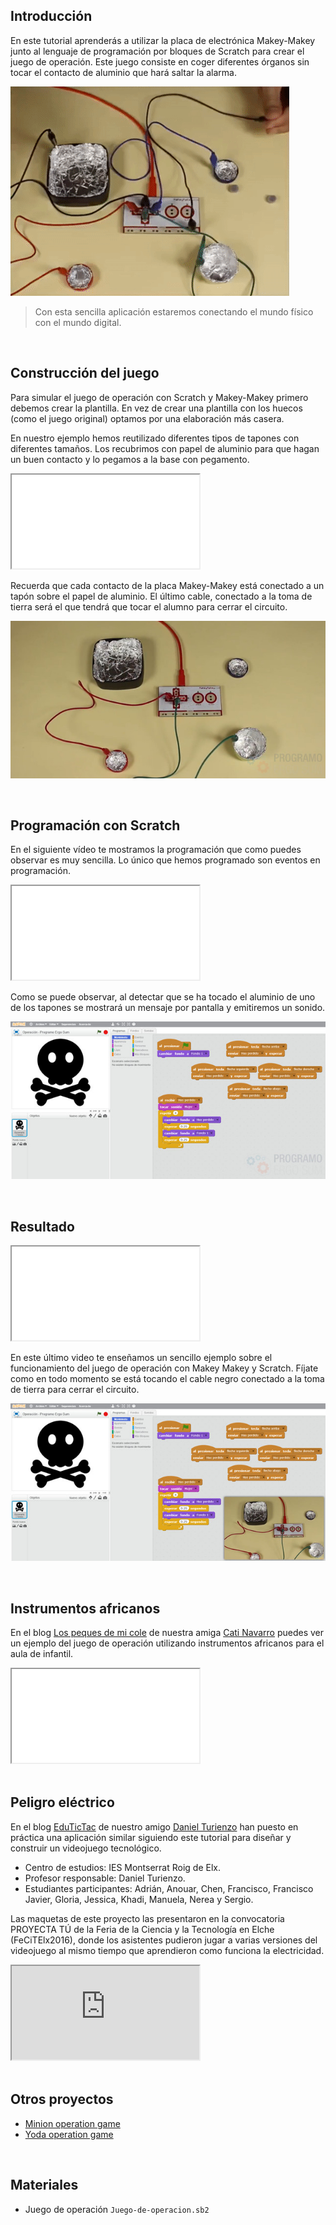 ## Introducción

En este tutorial aprenderás a utilizar la placa de electrónica Makey-Makey junto al lenguaje de programación por bloques de Scratch para crear el juego de operación. Este juego consiste en coger diferentes órganos sin tocar el contacto de aluminio que hará saltar la alarma.

![](img/preview.gif "Juego de operación con Makey-Makey y Scratch")

> Con esta sencilla aplicación estaremos conectando el mundo físico con el mundo digital.



<br />



## Construcción del juego

Para simular el juego de operación con Scratch y Makey-Makey primero debemos crear la plantilla. En vez de crear una plantilla con los huecos (como el juego original) optamos por una elaboración más casera.

En nuestro ejemplo hemos reutilizado diferentes tipos de tapones con diferentes tamaños. Los recubrimos con papel de aluminio para que hagan un buen contacto y lo pegamos a la base con pegamento.

<div class="iframe">
  <iframe src="//www.youtube.com/embed/abt0QHZJSkE" allowfullscreen></iframe>
</div>

Recuerda que cada contacto de la placa Makey-Makey está conectado a un tapón sobre el papel de aluminio. El último cable, conectado a la toma de tierra será el que tendrá que tocar el alumno para cerrar el circuito.

![](img/plantilla.jpg "Juego de Operación con materiales reciclados")



<br />



## Programación con Scratch

En el siguiente vídeo te mostramos la programación que como puedes observar es muy sencilla. Lo único que hemos programado son eventos en programación.

<div class="iframe">
  <iframe src="//www.youtube.com/embed/FQ-zEb9L6dg" allowfullscreen></iframe>
</div>

Como se puede observar, al detectar que se ha tocado el aluminio de uno de los tapones se mostrará un mensaje por pantalla y emitiremos un sonido.

![](img/programacion.jpg "Programación con Scratch")



<br />



## Resultado

<div class="iframe">
  <iframe src="//www.youtube.com/embed/ez6wWNTDFS4" allowfullscreen></iframe>
</div>

En este último video te enseñamos un sencillo ejemplo sobre el funcionamiento del juego de operación con Makey Makey y Scratch. Fíjate como en todo momento se está tocando el cable negro conectado a la toma de tierra para cerrar el circuito.

![](img/scratch-con-makey-makey.jpg "Resultado del juego")



<br />



## Instrumentos africanos

En el blog [Los peques de mi cole](http://lospequesdemicole.blogspot.com/2018/04/juego-operacion-de-makey-makey-con.html) de nuestra amiga [Cati Navarro](https://twitter.com/catinagui) puedes ver un ejemplo del juego de operación utilizando instrumentos africanos para el aula de infantil.

<div class="iframe">
  <iframe src="//www.youtube.com/embed/9gWxP3yyxI4" allowfullscreen></iframe>
</div>



<br />



## Peligro eléctrico

En el blog [EduTicTac](https://wikimanuals.edutictac.es/index.php?title=Es:Videojoc_Tecnol%C3%B2gic:_Perill_El%C3%A8ctric) de nuestro amigo [Daniel Turienzo](https://twitter.com/danielturienzo) han puesto en práctica una aplicación similar siguiendo este tutorial para diseñar y construir un videojuego tecnológico.

- Centro de estudios: IES Montserrat Roig de Elx.
- Profesor responsable: Daniel Turienzo.
- Estudiantes participantes: Adrián, Anouar, Chen, Francisco, Francisco Javier, Gloria, Jessica, Khadi, Manuela, Nerea y Sergio.

Las maquetas de este proyecto las presentaron en la convocatoria PROYECTA TÚ de la Feria de la Ciencia y la Tecnología en Elche (FeCiTElx2016), donde los asistentes pudieron jugar a varias versiones del videojuego al mismo tiempo que aprendieron como funciona la electricidad.

<div class="iframe">
  <iframe src="https://player.vimeo.com/video/166987286" allowfullscreen></iframe>
</div>



<br />



## Otros proyectos

- [Minion operation game](https://www.instructables.com/id/Makey-Makey-and-Scratch-Operation-Game/)
- [Yoda operation game](https://iamclaudius.com/makey-makey-operation-game/)



<br />



## Materiales

- Juego de operación `Juego-de-operacion.sb2`
